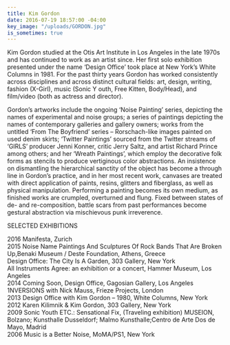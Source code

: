```yaml
---
title: Kim Gordon
date: 2016-07-19 18:57:00 -04:00
key_image: "/uploads/GORDON.jpg"
is_sometimes: true
---
```


Kim Gordon studied at the Otis Art Institute in Los Angeles in the late 1970s and has continued to work as an artist since. Her first solo exhibition presented under the name ‘Design Office’ took place at New York’s White Columns in 1981. For the past thirty years Gordon has worked consistently across disciplines and across distinct cultural fields: art, design, writing, fashion (X-Girl), music (Sonic Y outh, Free Kitten, Body/Head), and film/video (both as actress and director).  

Gordon’s artworks include the ongoing ‘Noise Painting’ series, depicting the names of experimental and noise groups; a series of paintings depicting the names of contemporary galleries and gallery owners; works from the untitled ‘From The Boyfriend’ series – Rorschach-like images painted on used denim skirts; ‘Twitter Paintings’ sourced from the Twitter streams of ‘GIRLS’ producer Jenni Konner, critic Jerry Saltz, and artist Richard Prince among others; and her ‘Wreath Paintings’, which employ the decorative folk forms as stencils to produce vertiginous color abstractions. An insistence on dismantling the hierarchical sanctity of the object has become a through line in Gordon’s practice, and in her most recent work, canvases are treated with direct application of paints, resins, glitters and fiberglass, as well as physical manipulation. Performing a painting becomes its own medium, as finished works are crumpled, overturned and flung. Fixed between states of de- and re-composition, battle scars from past performances become gestural abstraction via mischievous punk irreverence.  

SELECTED EXHIBITIONS  

2016 Manifesta, Zurich  
2015 Noise Name Paintings And Sculptures Of Rock Bands That Are Broken Up,Benaki Museum / Deste Foundation, Athens, Greece  
Design Office: The City Is A Garden, 303 Gallery, New York  
All Instruments Agree: an exhibition or a concert, Hammer Museum, Los Angeles  
2014 Coming Soon, Design Office, Gagosian Gallery, Los Angeles  
1NVERSIONS with Nick Mauss, Frieze Projects, London  
2013 Design Office with Kim Gordon – 1980, White Columns, New York  
2012 Karen Kilimnik & Kim Gordon, 303 Gallery, New York  
2009 Sonic Youth ETC.: Sensational Fix, (Traveling exhibition) MUSEION, Bolzano; Kunsthalle Dusseldorf; Malmo Kunsthalle;Centro de Arte Dos de Mayo, Madrid  
2006 Music is a Better Noise, MoMA/PS1, New York
